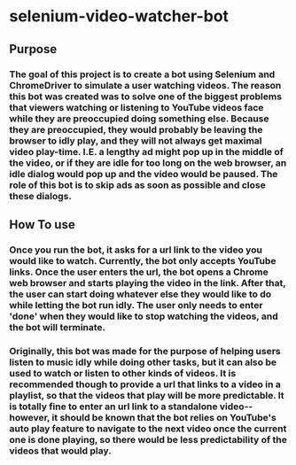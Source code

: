 # selenium-video-watcher-bot

## Purpose
### The goal of this project is to create a bot using Selenium and ChromeDriver to simulate a user watching videos. The reason this bot was created was to solve one of the biggest problems that viewers watching or listening to YouTube videos face while they are preoccupied doing something else. Because they are preoccupied, they would probably be leaving the browser to idly play, and they will not always get maximal video play-time. I.E. a lengthy ad might pop up in the middle of the video, or if they are idle for too long on the web browser, an idle dialog would pop up and the video would be paused. The role of this bot is to skip ads as soon as possible and close these dialogs.

## How To use
### Once you run the bot, it asks for a url link to the video you would like to watch. Currently, the bot only accepts YouTube links. Once the user enters the url, the bot opens a Chrome web browser and starts playing the video in the link. After that, the user can start doing whatever else they would like to do while letting the bot run idly. The user only needs to enter 'done' when they would like to stop watching the videos, and the bot will terminate.
### Originally, this bot was made for the purpose of helping users listen to music idly while doing other tasks, but it can also be used to watch or listen to other kinds of videos. It is recommended though to provide a url that links to a video in a playlist, so that the videos that play will be more predictable. It is totally fine to enter an url link to a standalone video--however, it should be known that the bot relies on YouTube's auto play feature to navigate to the next video once the current one is done playing, so there would be less predictability of the videos that would play. 
